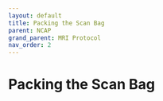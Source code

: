 ```yaml
---
layout: default
title: Packing the Scan Bag
parent: NCAP
grand_parent: MRI Protocol
nav_order: 2
---
```


# Packing the Scan Bag
